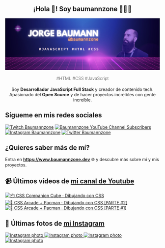 <p align="center">
   <h2 align="center">¡Hola 👋! Soy baumannzone 👨🏻‍💻</h2>
   <img align="center" src="img/header.png" />
   <h4 align="center" style="font-weight: 300; color: #555;">#HTML #CSS #JavaScript</h4>
</p>

<p align="center" style="margin-bottom: 20px">Soy <strong>Desarrollador JavaScript Full Stack</strong> y creador de contenido tech.
<br/>
Apasionado del <strong>Open Source</strong> y de hacer proyectos increíbles con gente increíble.
</p>

## Sígueme en mis redes sociales

[![Twitch Baumannzone](https://img.shields.io/twitch/status/baumannzone?style=social)](https://twitch.tv/baumannzone)
[![Baumannzone YouTube Channel Subscribers](https://img.shields.io/youtube/channel/subscribers/UCTTj5ztXnGeDRPFVsBp7VMA?style=social)](https://youtube.com/rambitojs)
[![Instagram Baumannzone](https://img.shields.io/badge/Baumannzone--_.svg?label=Instagram&style=social&logo=instagram)](https://instagram.com/baumannzone)
[![Twitter Baumannzone](https://img.shields.io/twitter/follow/Baumannzone?label=Twitter&style=social)](https://twitter.com/baumannzone)

## ¿Quieres saber más de mí?

Entra en **https://www.baumannzone.dev** 🌐 y descubre más sobre mí y mis proyectos.

## 📹 Últimos vídeos de [mi canal de Youtube](https://youtube.com/rambitojs?sub_confirmation=1)


<a href='https://youtu.be/W6xwoSJahA0' target='_blank'>
  <img width='30%' src='https://img.youtube.com/vi/W6xwoSJahA0/mqdefault.jpg' alt='📦 CSS Companion Cube · Dibujando con CSS' />
</a>
<a href='https://youtu.be/9C3NXVXewH8' target='_blank'>
  <img width='30%' src='https://img.youtube.com/vi/9C3NXVXewH8/mqdefault.jpg' alt='👾 CSS Arcade + Pacman · Dibujando con CSS [PARTE #2]' />
</a>
<a href='https://youtu.be/2ahqLdgkSxA' target='_blank'>
  <img width='30%' src='https://img.youtube.com/vi/2ahqLdgkSxA/mqdefault.jpg' alt='👾 CSS Arcade + Pacman · Dibujando con CSS [PARTE #1]' />
</a>

## 📸 Últimas fotos de [mi Instagram](https://instagram.com/baumannzone)


<a href='https://instagram.com/p/CxeBk4FIii4' target='_blank'>
  <img width='20%' src='https://instagram.fiev17-1.fna.fbcdn.net/v/t51.2885-15/381141733_1047798316225742_4582053348965397562_n.jpg?stp=dst-jpg_e15_fr_s1080x1080&_nc_ht=instagram.fiev17-1.fna.fbcdn.net&_nc_cat=102&_nc_ohc=wq9dLc_7ZhEAX8ncuae&edm=APU89FABAAAA&ccb=7-5&ig_cache_key=MzE5Njk5OTcxNzY0Mjk3MTMyMA%3D%3D.2-ccb7-5&oh=00_AfB1fNDETUkXJOvmMcK2OqGPae3wkpB-2TfYZ0_-aNXtyw&oe=6525AA03&_nc_sid=bc0c2c' alt='Instagram photo' />
</a>
<a href='https://instagram.com/p/Cwp69ltLAiX' target='_blank'>
  <img width='20%' src='https://instagram.fiev17-1.fna.fbcdn.net/v/t51.2885-15/372858005_149716668132501_3762268922689772339_n.jpg?stp=dst-jpg_e15_fr_s1080x1080&_nc_ht=instagram.fiev17-1.fna.fbcdn.net&_nc_cat=109&_nc_ohc=YFFqkfzN3IEAX8HLJmE&edm=APU89FABAAAA&ccb=7-5&ig_cache_key=MzE4MjMzMzkzMDc4NTk5ODk5OQ%3D%3D.2-ccb7-5&oh=00_AfBZEbpLe0Lqimc2hWCYgySScY9R9REA2RJbn5wG7uDS4Q&oe=65261A11&_nc_sid=bc0c2c' alt='Instagram photo' />
</a>
<a href='https://instagram.com/p/CwQxS6LLEw6' target='_blank'>
  <img width='20%' src='https://instagram.fiev17-1.fna.fbcdn.net/v/t51.2885-15/369629154_312070311476283_3783488380458888428_n.jpg?stp=dst-jpg_e15_fr_s1080x1080&_nc_ht=instagram.fiev17-1.fna.fbcdn.net&_nc_cat=103&_nc_ohc=6wCnRi2Mxv4AX9h5QA_&edm=APU89FABAAAA&ccb=7-5&ig_cache_key=MzE3NTI1NDUzNDkzMzc2MDYxNA%3D%3D.2-ccb7-5&oh=00_AfClsuYXC13TFK-p-ZKa16KHPXDbFU3v8elHUqZtLmqN-g&oe=65270B07&_nc_sid=bc0c2c' alt='Instagram photo' />
</a>
<a href='https://instagram.com/p/Cuh4tmqI_Pm' target='_blank'>
  <img width='20%' src='https://instagram.fiev17-1.fna.fbcdn.net/v/t39.30808-6/347404881_757117393086412_3179597227980404089_n.png?stp=dst-jpg_e15_fr_s1080x1080&_nc_ht=instagram.fiev17-1.fna.fbcdn.net&_nc_cat=104&_nc_ohc=BrQQeUqr_R4AX91jHQg&edm=APU89FAAAAAA&ccb=7-5&ig_cache_key=MzE0NDA0MzQzOTM3MTU4MDM5MA%3D%3D.2-ccb7-5&oh=00_AfB9FZtZqMjJoaFgvZQM1JrZk70ygw2KqnV3I5_bnzg-AA&oe=6526D9CA&_nc_sid=bc0c2c' alt='Instagram photo' />
</a>
